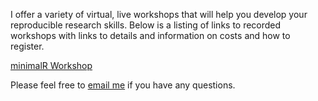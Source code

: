 <p>I offer a variety of virtual, live workshops that will help you develop your reproducible research skills. Below is a listing of links to recorded workshops with links to details and information on costs and how to register.</p>


<script src="https://upbeat-experimenter-4147.ck.page/commerce.js" async defer></script>
<a class="convertkit-button" href="https://upbeat-experimenter-4147.ck.page/products/minimal-r-workshop" data-commerce>minimalR Workshop</a>

<!-- <ul>

{% for w in site.workshops %}

{% if w.layout == "workshop" and w.status == "live" %}
<li>
<p><a href="{{w.url}}">{{ w.topic }}</a> ({{w.dates}})</p>
</li>
{% endif %}

{% endfor %}
</ul> -->

<p>Please feel free to <a href="mailto:pat@riffomonas.org">email me</a> if you have any questions.</p>
<!-- I'd love to have you participate in the next workshop!</p> -->

